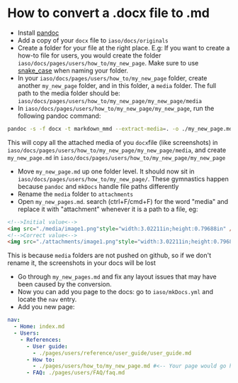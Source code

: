# How to convert a .docx file to .md

- Install [pandoc](https://pandoc.org/installing.html)
- Add a copy of your `docx` file to `iaso/docs/originals`
- Create a folder for your file at the right place. E.g: If you want to create a how-to file for users, you would create the folder `iaso/docs/pages/users/how_to/my_new_page`. Make sure to use [snake_case](https://en.wikipedia.org/wiki/Snake_case) when naming your folder.
- In your `iaso/docs/pages/users/how_to/my_new_page` folder, create another `my_new_page` folder, and in this folder, a `media` folder. The full path to the media folder should be: `iaso/docs/pages/users/how_to/my_new_page/my_new_page/media`
- In `iaso/docs/pages/users/how_to/my_new_page/my_new_page`, run the following pandoc command: 
```bash
pandoc -s -f docx -t markdown_mmd --extract-media=. -o ./my_new_page.md ../../../../../originals/MyPage.docx
``` 
This will copy all the attached media of you `docx`file (like screenshots) in `iaso/docs/pages/users/how_to/my_new_page/my_new_page/media`, and create `my_new_page.md` in `iaso/docs/pages/users/how_to/my_new_page/my_new_page`
- Move `my_new_page.md` up one folder level. It should now sit in `iaso/docs/pages/users/how_to/my_new_page/`. These gymnastics happen because `pandoc` and `mkDocs` handle file paths differently
- Rename the `media` folder to `attachments`
- Open `my_new_pages.md`. search (ctrl+F/cmd+F) for the word "media" and replace it with "attachment" whenever it is a path to a file, eg:
```html
<!-->Initial value<-->
<img src="./media/image1.png"style="width:3.02211in;height:0.79688in" />
<!-->Correct value<-->
<img src="./attachments/image1.png"style="width:3.02211in;height:0.79688in" />
```
This is because `media` folders are not pushed on github, so if we don't rename it, the screenshots in your docs will be lost

- Go through `my_new_pages.md` and fix any layout issues that may have been caused by the conversion.
- Now you can add you page to the docs: go to `iaso/mkDocs.yml` and locate the `nav` entry. 
- Add you new page:
```yaml
nav:
  - Home: index.md
  - Users: 
    - References:
      - User guide:
        - ./pages/users/reference/user_guide/user_guide.md
      - How to:
        - ./pages/users/how_to/my_new_page.md #<-- Your page would go here
      - FAQ: ./pages/users/FAQ/faq.md
```
